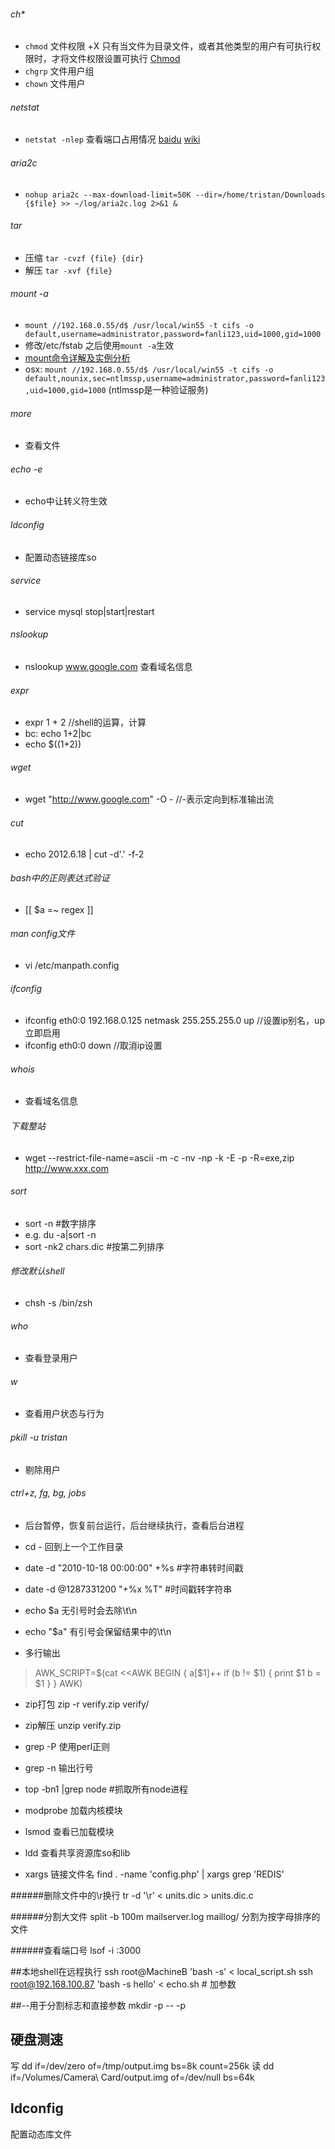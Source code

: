 ###### ch*
* `chmod` 文件权限
    +X 只有当文件为目录文件，或者其他类型的用户有可执行权限时，才将文件权限设置可执行
    [Chmod](http://zh.wikipedia.org/wiki/Chmod)
* `chgrp` 文件用户组
* `chown` 文件用户

###### netstat
* `netstat -nlep` 查看端口占用情况 [baidu](http://baike.baidu.com/view/28008.htm) [wiki](http://en.wikipedia.org/wiki/Netstat)

###### aria2c
* `nohup aria2c --max-download-limit=50K --dir=/home/tristan/Downloads {$file} >> ~/log/aria2c.log 2>&1 & `

###### tar
* 压缩 `tar -cvzf {file} {dir}`
* 解压 `tar -xvf {file}`

###### mount -a
* `mount //192.168.0.55/d$ /usr/local/win55 -t cifs -o default,username=administrator,password=fanli123,uid=1000,gid=1000`
* 修改/etc/fstab 之后使用`mount -a`生效
* [mount命令详解及实例分析](http://www.diybl.com/course/6_system/linux/Linuxjs/2008827/137937.html)
* osx: `mount //192.168.0.55/d$ /usr/local/win55 -t cifs -o default,nounix,sec=ntlmssp,username=administrator,password=fanli123,uid=1000,gid=1000` (ntlmssp是一种验证服务)

###### more
* 查看文件

###### echo -e
* echo中让转义符生效

###### ldconfig
* 配置动态链接库so

###### service
* service mysql stop|start|restart

###### nslookup
* nslookup www.google.com 查看域名信息

###### expr
* expr 1 + 2 //shell的运算，计算
* bc: echo 1+2|bc
* echo $((1+2))

###### wget
* wget "http://www.google.com" -O - //-表示定向到标准输出流

###### cut
* echo 2012.6.18 | cut -d'.' -f-2

###### bash中的正则表达式验证
* [[ $a =~ regex ]]

###### man config文件
* vi /etc/manpath.config

###### ifconfig
* ifconfig eth0:0 192.168.0.125 netmask 255.255.255.0 up    //设置ip别名，up立即启用
* ifconfig eth0:0 down  //取消ip设置

###### whois
* 查看域名信息

###### 下载整站
* wget --restrict-file-name=ascii -m -c -nv -np -k -E -p -R=exe,zip http://www.xxx.com

###### sort
* sort -n #数字排序
* e.g. du -a|sort -n
* sort -nk2 chars.dic #按第二列排序

###### 修改默认shell
* chsh -s /bin/zsh

###### who
* 查看登录用户

###### w
* 查看用户状态与行为

###### pkill -u tristan
* 剔除用户

###### ctrl+z, fg, bg, jobs
* 后台暂停，恢复前台运行，后台继续执行，查看后台进程

* cd -
回到上一个工作目录

* date -d "2010-10-18 00:00:00" +%s  #字符串转时间戳
* date -d @1287331200  "+%x %T" #时间戳转字符串

* echo $a 无引号时会去除\t\n
* echo "$a" 有引号会保留结果中的\t\n

* 多行输出
> AWK_SCRIPT=$(cat <<AWK
> BEGIN {
>   a[$1]++
>   if (b != $1) {
>       print $1
>       b = $1
>   }
> }
> AWK)

* zip打包 zip -r verify.zip verify/
* zip解压 unzip verify.zip

* grep -P 使用perl正则
* grep -n 输出行号

* top -bn1 |grep node  #抓取所有node进程

* modprobe  加载内核模块
* lsmod     查看已加载模块
* ldd       查看共享资源库so和lib
* xargs     链接文件名  find . -name 'config.php' | xargs grep 'REDIS'

######删除文件中的\r换行
tr -d '\r' < units.dic > units.dic.c

######分割大文件
split -b 100m mailserver.log maillog/
分割为按字母排序的文件

######查看端口号
lsof -i :3000

##本地shell在远程执行
ssh root@MachineB 'bash -s' < local_script.sh
ssh root@192.168.100.87 'bash -s hello' < echo.sh  # 加参数

##--用于分割标志和直接参数
mkdir -p -- -p

## 硬盘测速
写
dd if=/dev/zero of=/tmp/output.img bs=8k count=256k
读
dd if=/Volumes/Camera\ Card/output.img of=/dev/null bs=64k

## ldconfig
配置动态库文件